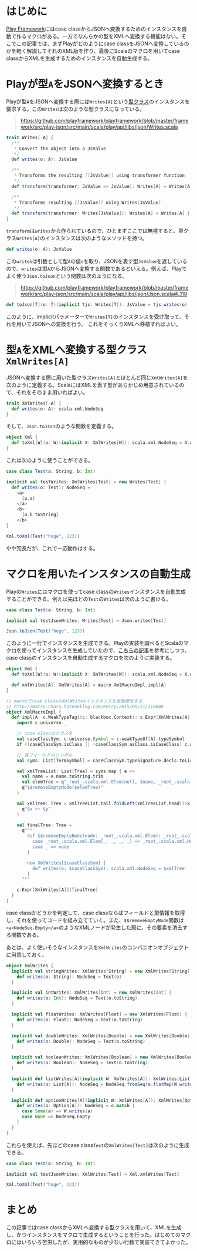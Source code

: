 # はじめに

[Play Framework](https://www.playframework.com/)にはcase classからJSONへ変換するためのインスタンスを自動で作るマクロがある。一方でなんらかの型をXMLへ変換する機能はない。そこでこの記事では、まずPlayがどのようにcase classをJSONへ変換しているのかを軽く解説してそれのXML版を作り、最後にScalaのマクロを用いてcase classからXMLを生成するためのインスタンスを自動生成する。

# Playが型`A`をJSONへ変換するとき

Playが型`A`をJSONへ変換する際には`Writes[A]`という[型クラス](http://halcat.org/slide/functional_scala/#/)のインスタンスを要求する。この`Writes`は次のような型クラスになっている。

> https://github.com/playframework/playframework/blob/master/framework/src/play-json/src/main/scala/play/api/libs/json/Writes.scala

```scala
trait Writes[-A] {
  /**
   * Convert the object into a JsValue
   */
  def writes(o: A): JsValue

  /**
   * Transforms the resulting [[JsValue]] using transformer function
   */
  def transform(transformer: JsValue => JsValue): Writes[A] = Writes[A] { a => transformer(this.writes(a)) }

  /**
   * Transforms resulting [[JsValue]] using Writes[JsValue]
   */
  def transform(transformer: Writes[JsValue]): Writes[A] = Writes[A] { a => transformer.writes(this.writes(a)) }
}
```

`transform`は`writes`から作られているので、ひとまずここでは無視すると、型クラス`Writes[A]`のインスタンスは次のようなメソッドを持つ。

```scala
def writes(o: A): JsValue
```

この`writes`は引数として型`A`の値`o`を取り、JSONを表す型`JsValue`を返しているので、`writes`は型`A`からJSONへ変換する関数であるといえる。例えば、Playでよく使う`Json.toJson`という関数は次のようになる。

> https://github.com/playframework/playframework/blob/master/framework/src/play-json/src/main/scala/play/api/libs/json/Json.scala#L118

```scala
def toJson[T](o: T)(implicit tjs: Writes[T]): JsValue = tjs.writes(o)
```

このように、implicitパラメーターで`Writes[T]`のインスタンスを受け取って、それを用いてJSONへの変換を行う。
これをそっくりXMLへ移植すればよい。

# 型`A`をXMLへ変換する型クラス`XmlWrites[A]`

JSONへ変換する際に用いた型クラス`Writes[A]`とほとんど同じ`XmlWrites[A]`を次のように定義する。ScalaにはXMLを表す型があらかじめ用意されているので、それをそのまま用いればよい。

```scala:XmlWrites.scala
trait XmlWrites[-A] {
  def writes(o: A): scala.xml.NodeSeq
}
```

そして、`Json.toJson`のような関数を定義する。

```scala:Xml.scala
object Xml {
  def toXml[W](o: W)(implicit X: XmlWrites[W]): scala.xml.NodeSeq = X.writes(o)
}
```

これは次のように使うことができる。

```scala
case class Test(a: String, b: Int)

implicit val testWrites: XmlWrites[Test] = new Writes[Test] {
  def writes(o: Test): NodeSeq =
    <a>
      {o.a}
    </a>
    <b>
      {o.b.toString}
    </b>
}

Xml.toXml(Test("hoge", 123))
```

やや冗長だが、これで一応動作はする。

# マクロを用いたインスタンスの自動生成

Playの`Writes`にはマクロを使ってcase classの`Writes`インスタンスを自動生成することができる。例えば先ほどの`Test`の`Writes`は次のように書ける。

```scala
case class Test(a: String, b: Int)

implicit val testJsonWrites: Writes[Test] = Json.writes[Test]

Json.toJson(Test("hoge", 123))
```

このように一行でインスタンスを生成できる。Playの実装を調べるとScalaのマクロを使ってインスタンスを生成していたので、[こちらの記事](http://matsu-chara.hatenablog.com/entry/2015/06/21/110000)を参考にしつつ、case classのインスタンスを自動生成するマクロを次のように実装する。

```scala:XmlWrites.scala
object Xml {
  def toXml[W](o: W)(implicit X: XmlWrites[W]): scala.xml.NodeSeq = X.writes(o)

  def xmlWrites[A]: XmlWrites[A] = macro XmlMacroImpl.impl[A]
}
```

```scala:XmlMacroImpl.scala
// macroでcase classのXmlWritesインスタンスを自動導出する
// http://matsu-chara.hatenablog.com/entry/2015/06/21/110000
object XmlMacroImpl {
  def impl[A: c.WeakTypeTag](c: blackbox.Context): c.Expr[XmlWrites[A]] ={
    import c.universe._

    // case classのクラス名
    val caseClassSym: c.universe.Symbol = c.weakTypeOf[A].typeSymbol
    if (!caseClassSym.isClass || !caseClassSym.asClass.isCaseClass) c.abort(c.enclosingPosition, s"$caseClassSym is not a case class")

    // 各フィールドのシンボル
    val syms: List[TermSymbol] = caseClassSym.typeSignature.decls.toList.collect { case x: TermSymbol if x.isVal && x.isCaseAccessor => x }

    val xmlTreeList: List[Tree] = syms.map { e =>
      val name = e.name.toString.trim
      val elemTree = q"_root_.scala.xml.Elem(null, $name, _root_.scala.xml.Null, _root_.scala.xml.TopScope, false, implicitly[XmlWrites[${e.typeSignature}]].writes(o.${TermName(name)}): _*)"
      q"$$removeEmptyNode($elemTree)"
    }

    val xmlTree: Tree = xmlTreeList.tail.foldLeft(xmlTreeList.head)((x, y) =>
      q"$x ++ $y"
    )

    val finalTree: Tree =
      q"""
        def $$removeEmptyNode(node: _root_.scala.xml.Elem): _root_.scala.xml.NodeSeq = node match {
          case _root_.scala.xml.Elem(_, _, _, _) => _root_.scala.xml.NodeSeq.Empty
          case _ => node
        }

        new XmlWrites[$caseClassSym] {
          def writes(o: $caseClassSym): scala.xml.NodeSeq = $xmlTree
        }
      """

    c.Expr[XmlWrites[A]](finalTree)
  }
}
```

case classかどうかを判定して、case classならばフィールドと型情報を取得し、それを使ってコードを組み立てていく。また、`$$removeEmptyNode`関数は`<a>NodeSeq.Empty</a>`のようなXMLノードが発生した際に、その要素を消去する関数である。

あとは、よく使いそうなインスタンスを`XmlWrites`のコンパニオンオブジェクトに用意しておく。

```scala:XmlWrites.scala
object XmlWrites {
  implicit val stringWrites: XmlWrites[String] = new XmlWrites[String] {
    def writes(o: String): NodeSeq = Text(o)
  }

  implicit val intWrites: XmlWrites[Int] = new XmlWrites[Int] {
    def writes(o: Int): NodeSeq = Text(o.toString)
  }

  implicit val floatWrites: XmlWrites[Float] = new XmlWrites[Float] {
    def writes(o: Float): NodeSeq = Text(o.toString)
  }

  implicit val doubleWrites: XmlWrites[Double] = new XmlWrites[Double] {
    def writes(o: Double): NodeSeq = Text(o.toString)
  }

  implicit val booleanWrites: XmlWrites[Boolean] = new XmlWrites[Boolean] {
    def writes(o: Boolean): NodeSeq = Text(o.toString)
  }

  implicit def listWrites[A](implicit W: XmlWrites[A]): XmlWrites[List[A]] = new XmlWrites[List[A]] {
    def writes(o: List[A]): NodeSeq = NodeSeq.fromSeq(o.flatMap(W.writes(_).toSeq))
  }

  implicit def optionWrites[A](implicit W: XmlWrites[A]): XmlWrites[Option[A]] = new XmlWrites[Option[A]] {
    def writes(o: Option[A]): NodeSeq = o match {
      case Some(a) => W.writes(a)
      case None => NodeSeq.Empty
    }
  }
}
```

これらを使えば、先ほどのcase class`Test`の`XmlWrites[Test]`は次のように生成できる。

```scala
case class Test(a: String, b: Int)

implicit val testJsonWrites: XmlWrites[Test] = Xml.xmlWrites[Test]

Xml.toXml(Test("hoge", 123))
```

# まとめ

この記事ではcase classからXMLへ変換する型クラスを用いて、XMLを生成し、かつインスタンスをマクロで生成するということを行った。はじめてのマクロにはいろいろ苦労したが、実用的なものが少ない行数で実装できてよかった。
